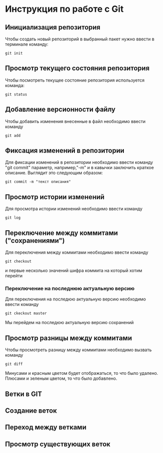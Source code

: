 # **Инструкция по работе с Git**

## Инициализация репозитория

Чтобы создать новый репозиторий в выбранный пакет нужно ввести в терминале команду:

    git init

## Просмотр текущего состояния репозитория

Чтобы посмотреть текущее состояние репозитория используется команда:

    git status

## Добавление версионности файлу 

Чтобы добавить изменения внесенные в файл необходимо ввести команду

    git add


## Фиксация изменений в репозитории

Для фиксации изменений в репозитории необходимо ввести команду "git commit" параметр, например,"-m" и в кавычки заключить краткое описание. Выглядит это следующим образом:

    git commit -m "текст описания"

## Просмотр истории изменений

Для просмотра истории изменений необходимо ввести команду

    git log

## Переключение между коммитами ("сохранениями")

Для переключения между коммитами необходимо ввести команду

    git checkout 
    
и первые несколько значений шифра коммита на который хотим перейти

### Переключение на последнюю актуальную версию

Для переключения на последюю актуальную версию необходимо ввести команду

    git ckeckout master

Мы перейдем на последюю актуальную версию сохранений

## Просмотр разницы между коммитами

Чтобы просмотреть разницу между коммитами необходимо вызвать команду 

    git diff

Минусами и красным цветом будет отображаться, то что было удалено.
Плюсами и зеленым цветом, то что было добавлено.

## Ветки в GIT

## Создание веток

## Переход между ветками

## Просмотр существующих веток